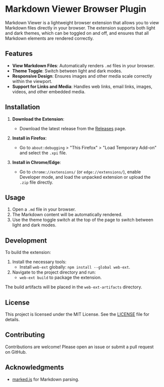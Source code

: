 # Markdown Viewer Browser Plugin

Markdown Viewer is a lightweight browser extension that allows you to view Markdown files directly in your browser. The extension supports both light and dark themes, which can be toggled on and off, and ensures that all Markdown elements are rendered correctly.

## Features

- **View Markdown Files**: Automatically renders `.md` files in your browser.
- **Theme Toggle**: Switch between light and dark modes.
- **Responsive Design**: Ensures images and other media scale correctly within the viewport.
- **Support for Links and Media**: Handles web links, email links, images, videos, and other embedded media.

## Installation

1. **Download the Extension**:
   - Download the latest release from the [Releases](https://github.com/yourusername/markdown-viewer-browser-plugin/releases) page.
   
2. **Install in Firefox**:
   - Go to `about:debugging` > "This Firefox" > "Load Temporary Add-on" and select the `.xpi` file.

3. **Install in Chrome/Edge**:
   - Go to `chrome://extensions/` (or `edge://extensions/`), enable Developer mode, and load the unpacked extension or upload the `.zip` file directly.

## Usage

1. Open a `.md` file in your browser.
2. The Markdown content will be automatically rendered.
3. Use the theme toggle switch at the top of the page to switch between light and dark modes.

## Development

To build the extension:

1. Install the necessary tools:
   - Install `web-ext` globally: `npm install --global web-ext`.
2. Navigate to the project directory and run:
   - `web-ext build` to package the extension.

The build artifacts will be placed in the `web-ext-artifacts` directory.

## License

This project is licensed under the MIT License. See the [LICENSE](LICENSE) file for details.

## Contributing

Contributions are welcome! Please open an issue or submit a pull request on GitHub.

## Acknowledgments

- [marked.js](https://github.com/markedjs/marked) for Markdown parsing.
